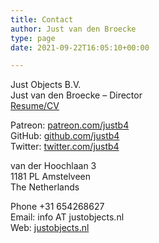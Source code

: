 ```yaml
---
title: Contact
author: Just van den Broecke
type: page
date: 2021-09-22T16:05:10+00:00

---
```

Just Objects B.V.  
Just van den Broecke &#8211; Director  
[Resume/CV][1]

Patreon: [patreon.com/justb4][2]  
GitHub: [github.com/justb4][3]  
Twitter: [twitter.com/justb4][4]

van der Hoochlaan 3  
1181 PL Amstelveen  
The Netherlands

Phone +31 654268627  
Email: info AT justobjects.nl  
Web: [justobjects.nl][5]

 [1]: https://files.justobjects.nl/doc/cv.html
 [2]: https://patreon.com/justb4
 [3]: https://github.com/justb4
 [4]: https://twitter.com/justb4
 [5]: https://justobjects.nl

